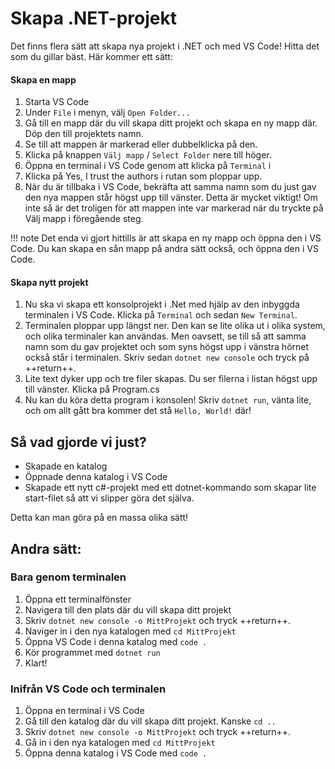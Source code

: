 # Skapa .NET-projekt

Det finns flera sätt att skapa nya projekt i .NET och med VS Code! Hitta det som du gillar bäst. Här kommer ett sätt:

#### Skapa en mapp

1. Starta VS Code
2. Under `File` i menyn, välj `Open Folder...` 
3. Gå till en mapp där du vill skapa ditt projekt och skapa en ny mapp där. Döp den till projektets namn.
4. Se till att mappen är markerad eller dubbelklicka på den.
5. Klicka på knappen `Välj mapp` / `Select Folder` nere till höger.
6. Öppna en terminal i VS Code genom att klicka på `Terminal` i
7. Klicka på Yes, I trust the authors i rutan som ploppar upp.
8. När du är tillbaka i VS Code, bekräfta att samma namn som du just gav den nya mappen står högst upp till vänster. Detta är mycket viktigt! Om inte så är det troligen för att mappen inte var markerad när du tryckte på Välj mapp i föregående steg.

!!! note
    Det enda vi gjort hittills är att skapa en ny mapp och öppna den i VS Code. Du kan skapa en sån mapp på andra sätt också, och öppna den i VS Code.

#### Skapa nytt projekt

1. Nu ska vi skapa ett konsolprojekt i .Net med hjälp av den inbyggda terminalen i VS Code. Klicka på `Terminal` och sedan `New Terminal`.
2. Terminalen ploppar upp längst ner. Den kan se lite olika ut i olika system, och olika terminaler kan användas. Men oavsett, se till så att samma namn som du gav projektet och som syns högst upp i vänstra hörnet också står i terminalen. Skriv sedan `dotnet new console` och tryck på ++return++.
3. Lite text dyker upp och tre filer skapas. Du ser filerna i listan högst upp till vänster. Klicka på Program.cs
4. Nu kan du köra detta program i konsolen! Skriv `dotnet run`, vänta lite, och om allt gått bra kommer det stå `Hello, World!` där!

## Så vad gjorde vi just?

* Skapade en katalog
* Öppnade denna katalog i VS Code
* Skapade ett nytt c#-projekt med ett dotnet-kommando som skapar lite start-filet så att vi slipper göra det själva.

Detta kan man göra på en massa olika sätt! 

## Andra sätt:

### Bara genom terminalen

1. Öppna ett terminalfönster
2. Navigera till den plats där du vill skapa ditt projekt
3. Skriv `dotnet new console -o MittProjekt` och tryck ++return++.
4. Naviger in i den nya katalogen med `cd MittProjekt`
5. Öppna VS Code i denna katalog med `code .`
6. Kör programmet med `dotnet run`
7. Klart!

### Inifrån VS Code och terminalen

1. Öppna en terminal i VS Code
2. Gå till den katalog där du vill skapa ditt projekt. Kanske `cd ..`
3. Skriv `dotnet new console -o MittProjekt` och tryck ++return++.
4. Gå in i den nya katalogen med `cd MittProjekt`
5. Öppna denna katalog i VS Code med `code .`
